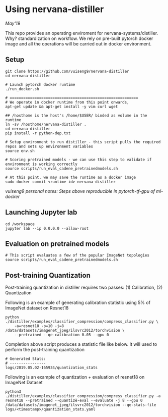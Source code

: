 # Using nervana-distiller
*May'19*

This repo provides an operating enviroment for nervana-systems/distiller. Why? standardization on workflow. We rely on pre-built pytorch docker image and all the operations will be carried out in docker environment.

## Setup
```
git clone https://github.com/vuiseng9/nervana-distiller
cd nervana-distiller

# Launch pytorch docker runtime
./run_docker.sh

# =========================================================
# We operate in docker runtime from this point onwards, 
apt-get update && apt-get install -y vim curl wget

## /hosthome is the host's /home/$USER/ binded as volume in the runtime  
ln -sv /hosthome/nervana-distiller .
cd nervana-distiller
pip install -r python-dep.txt

# Setup environment to run distiller - this script pulls the required repos and sets up environment variables
source env.sh

# Scoring pretrained models - we can use this step to validate if environment is working correctly
source scripts/run_eval_cadene_pretrainedmodels.sh

# At this point, we may save the runtime as a docker image
sudo docker commit <runtime id> nervana-distiller
```
*vuiseng9 personal notes: Steps above reproducible in pytorch-tf-gpu of ml-docker*

## Launching Jupyter lab
```
cd /workspace
jupyter lab --ip 0.0.0.0 --allow-root
```

## Evaluation on pretrained models
```
# This script evaluates a few of the popular ImageNet topologies
source scripts/run_eval_cadene_pretrainedmodels.sh
```

## Post-training Quantization

Post-training quantization in distiller requires two passes: (1) Calibration, (2) Quantization

Following is an example of generating calibration statistic using 5% of ImageNet dataset on Resnet18
```
python ./distiller/examples/classifier_compression/compress_classifier.py \
    -a=resnet18 -p=10 -j=8 /data/datasets/imagenet_jpeg/ilsvrc2012/torchvision \
    --pretrained --qe-calibration 0.05 --gpu 0
```
Completion above script produces a statistic file like below. It will used to perform the post-training quantization
```
# Generated Stats:
# ----------------
logs/2019.05.02-165934/quantization_stats
```
Following is an example of quantization + evaluation of resnet18 on ImageNet Dataset
```
python3 ./distiller/examples/classifier_compression/compress_classifier.py -a resnet18 --pretrained --quantize-eval --evaluate -j 8 --gpu 0 /data/datasets/imagenet_jpeg/ilsvrc2012/torchvision --qe-stats-file logs/<timestamp>/quantization_stats.yaml
```

